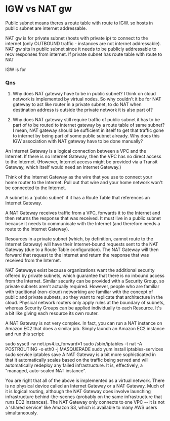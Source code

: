 # IGW vs NAT gw

Public subnet means theres a route table with route to IGW.
so hosts in public subnet are internet addressable. 

NAT gw is for private subnet (hosts with private ip) to connect to the internet (only OUTBOUND traffic - instances are not internet addressable).
NAT gw sits in public subnet since it needs to be publicly addressable to recv responses from internet. 
If private subnet has route table with route to NAT

IGW is for 

### Qns
1. Why does NAT gateway have to be in public subnet? I think on cloud network is implemented by virtual nodes. So why couldn't it be for NAT gateway to act like router in a private subnet, to do NAT when destination address is outside the private network it is also part of?

2. Why does NAT gateway still require traffic of public subnet it has to be part of to be routed to internet gateway by a route table of same subnet? I mean, NAT gateway should be sufficient in itself to get that traffic gone to internet by being part of some public subnet already. Why does this IGW association with NAT gateway have to be done manually?

An Internet Gateway is a logical connection between a VPC and the Internet. If there is no Internet Gateway, then the VPC has no direct access to the Internet. (However, Internet access might be provided via a Transit Gateway, which itself would need an Internet Gateway.)

Think of the Internet Gateway as the wire that you use to connect your home router to the Internet. Pull out that wire and your home network won't be connected to the Internet.

A subnet is a 'public subnet' if it has a Route Table that references an Internet Gateway.

A NAT Gateway receives traffic from a VPC, forwards it to the Internet and then returns the response that was received. It must live in a public subnet because it needs to communicate with the Internet (and therefore needs a route to the Internet Gateway).

Resources in a private subnet (which, by definition, cannot route to the Internet Gateway) will have their Internet-bound requests sent to the NAT Gateway (due to a Route Table configuration). The NAT Gateway will then forward that request to the Internet and return the response that was received from the Internet.

NAT Gateways exist because organizations want the additional security offered by private subnets, which guarantee that there is no inbound access from the Internet. Similar security can be provided with a Security Group, so private subnets aren't actually required. However, people who are familiar with traditional (non-cloud) networking are familiar with the concept of public and private subnets, so they want to replicate that architecture in the cloud. Physical network routers only apply rules at the boundary of subnets, whereas Security Groups can be applied individually to each Resource. It's a bit like giving each resource its own router.

A NAT Gateway is not very complex. In fact, you can run a NAT instance on Amazon EC2 that does a similar job. Simply launch an Amazon EC2 instance and run this script:

sudo sysctl -w net.ipv4.ip_forward=1
sudo /sbin/iptables -t nat -A POSTROUTING -o eth0 -j MASQUERADE
sudo yum install iptables-services
sudo service iptables save
A NAT Gateway is a bit more sophisticated in that it automatically scales based on the traffic being served and will automatically redeploy any failed infrastructure. It is, effectively, a "managed, auto-scaled NAT instance".

You are right that all of the above is implemented as a virtual network. There is no physical device called an Internet Gateway or a NAT Gateway. Much of it is logical routing, although the NAT Gateway does involve launching infrastructure behind-the-scenes (probably on the same infrastructure that runs EC2 instances). The NAT Gateway only connects to one VPC -- it is not a 'shared service' like Amazon S3, which is available to many AWS users simultaneously.

